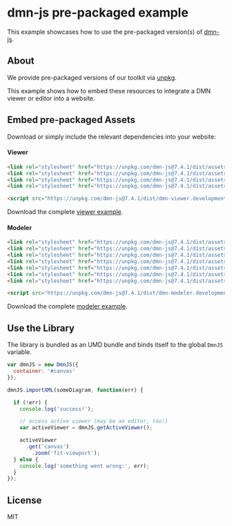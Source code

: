 # dmn-js pre-packaged example

This example showcases how to use the pre-packaged version(s) of [dmn-js](https://github.com/bpmn-io/dmn-js).


## About

We provide pre-packaged versions of our toolkit via [unpkg](https://unpkg.com/dmn-js/dist/).

This example shows how to embed these resources to integrate a DMN viewer or editor
into a website.


## Embed pre-packaged Assets

Download or simply include the relevant dependencies into your website:

#### Viewer

```html
<link rel="stylesheet" href="https://unpkg.com/dmn-js@7.4.1/dist/assets/dmn-js-drd.css">
<link rel="stylesheet" href="https://unpkg.com/dmn-js@7.4.1/dist/assets/dmn-js-decision-table.css">
<link rel="stylesheet" href="https://unpkg.com/dmn-js@7.4.1/dist/assets/dmn-js-literal-expression.css">
<link rel="stylesheet" href="https://unpkg.com/dmn-js@7.4.1/dist/assets/dmn-font/css/dmn.css">

<script src="https://unpkg.com/dmn-js@7.4.1/dist/dmn-viewer.development.js"></script>
```

Download the complete [viewer example](https://cdn.staticaly.com/gh/bpmn-io/dmn-js-examples/master/starter/viewer.html).

#### Modeler

```html
<link rel="stylesheet" href="https://unpkg.com/dmn-js@7.4.1/dist/assets/diagram-js.css">
<link rel="stylesheet" href="https://unpkg.com/dmn-js@7.4.1/dist/assets/dmn-js-shared.css">
<link rel="stylesheet" href="https://unpkg.com/dmn-js@7.4.1/dist/assets/dmn-js-drd.css">
<link rel="stylesheet" href="https://unpkg.com/dmn-js@7.4.1/dist/assets/dmn-js-decision-table.css">
<link rel="stylesheet" href="https://unpkg.com/dmn-js@7.4.1/dist/assets/dmn-js-decision-table-controls.css">
<link rel="stylesheet" href="https://unpkg.com/dmn-js@7.4.1/dist/assets/dmn-js-literal-expression.css">
<link rel="stylesheet" href="https://unpkg.com/dmn-js@7.4.1/dist/assets/dmn-font/css/dmn.css">

<script src="https://unpkg.com/dmn-js@7.4.1/dist/dmn-modeler.development.js"></script>
```

Download the complete [modeler example](https://cdn.staticaly.com/gh/bpmn-io/dmn-js-examples/master/starter/modeler.html).


## Use the Library

The library is bundled as an UMD bundle and binds itself to the global `DmnJS`
variable.

```javascript
var dmnJS = new DmnJS({
  container: '#canvas'
});

dmnJS.importXML(someDiagram, function(err) {

  if (!err) {
    console.log('success!');

    // access active viewer (may be an editor, too!)
    var activeViewer = dmnJS.getActiveViewer();

    activeViewer
      .get('canvas')
        .zoom('fit-viewport');
  } else {
    console.log('something went wrong:', err);
  }
});
```

## License

MIT
